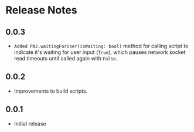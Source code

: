 # Release Notes

## 0.0.3

* `Added PA2.waitingForUser(isWaiting: bool)` method for calling script to
  indicate it's waiting for user input (`True`), which pauses network socket
  read timeouts until called again with `False`.

## 0.0.2

* Improvements to build scripts.

## 0.0.1

* Initial release
